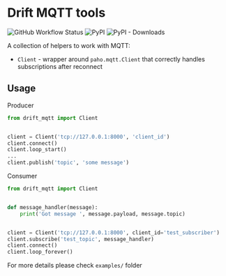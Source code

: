 # Drift MQTT tools

![GitHub Workflow Status](https://img.shields.io/github/workflow/status/panda-official/DriftMqtt/ci)
![PyPI](https://img.shields.io/pypi/v/drift-mqtt)
![PyPI - Downloads](https://img.shields.io/pypi/dm/drift-mqtt)


A collection of helpers to work with MQTT:
* `Client` - wrapper around `paho.mqtt.Client` that correctly handles subscriptions after reconnect


## Usage

Producer
```python
from drift_mqtt import Client


client = Client('tcp://127.0.0.1:8000', 'client_id')
client.connect()
client.loop_start()
...
client.publish('topic', 'some message')
```
Consumer
```python
from drift_mqtt import Client


def message_handler(message):
    print('Got message ', message.payload, message.topic)


client = Client('tcp://127.0.0.1:8000', client_id='test_subscriber')
client.subscribe('test_topic', message_handler)
client.connect()
client.loop_forever()
```

For more details please check `examples/` folder

